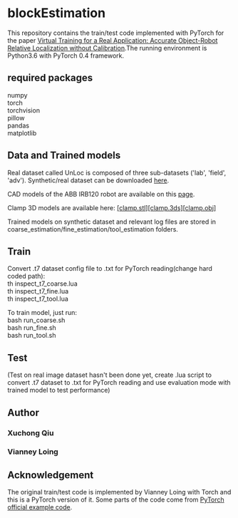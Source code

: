 # blockEstimation
This repository contains the train/test code implemented with PyTorch for the paper [Virtual Training for a Real Application: Accurate Object-Robot Relative Localization without Calibration](http://imagine.enpc.fr/~loingvi/unloc/).The running environment is Python3.6 with PyTorch 0.4 framework. 

## required packages
numpy  
torch  
torchvision  
pillow  
pandas  
matplotlib

## Data and Trained models
Real dataset called UnLoc is composed of three sub-datasets ('lab', 'field', 'adv'). Synthetic/real dataset can be downloaded [here](https://zenodo.org/record/2563622#.XGQSQlVKg-U). 

CAD models of the ABB IRB120 robot are available on this [page](https://new.abb.com/products/robotics/industrial-robots/irb-120/irb-120-cad).

Clamp 3D models are available here: [[clamp.stl]](http://imagine.enpc.fr/~loingvi/unloc/clamp.stl)[[clamp.3ds]](http://imagine.enpc.fr/~loingvi/unloc/clamp.3ds)[[clamp.obj]](http://imagine.enpc.fr/~loingvi/unloc/clamp.obj)

Trained models on synthetic dataset and relevant log files are stored in coarse_estimation/fine_estimation/tool_estimation folders. 

## Train
Convert .t7 dataset config file to .txt for PyTorch reading(change hard coded path):   
th inspect_t7_coarse.lua   
th inspect_t7_fine.lua   
th inspect_t7_tool.lua  

To train model, just run:    
bash run_coarse.sh   
bash run_fine.sh   
bash run_tool.sh   
 
## Test
(Test on real image dataset hasn't been done yet, create .lua script to convert .t7 dataset to .txt  for PyTorch reading and use evaluation mode with trained model to test performance) 

## Author
### Xuchong Qiu
### Vianney Loing 

## Acknowledgement
The original train/test code is implemented by Vianney Loing with Torch and this is a PyTorch version of it. Some parts of the code come from  [PyTorch official example code](https://github.com/pytorch/examples/tree/master/imagenet).
